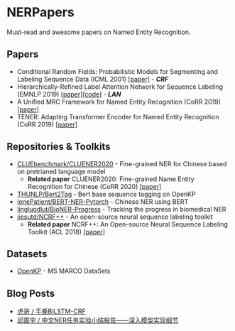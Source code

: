 # NERPapers
Must-read and awesome papers on Named Entity Recognition.

## Papers
- Conditional Random Fields: Probabilistic Models for Segmenting and Labeling Sequence Data (ICML 2001) [[paper]](https://repository.upenn.edu/cgi/viewcontent.cgi?article=1162&context=cis_papers) - ***CRF***
- Hierarchically-Refined Label Attention Network for Sequence Labeling (EMNLP 2019) [[paper]](https://www.aclweb.org/anthology/D19-1422/)[[code]](https://github.com/Nealcly/BiLSTM-LAN) - ***LAN***
- A Unified MRC Framework for Named Entity Recognition (CoRR 2019) [[paper]](https://arxiv.org/abs/1910.11476)
- TENER: Adapting Transformer Encoder for Named Entity Recognition (CoRR 2019) [[paper]](https://arxiv.org/abs/1911.04474)

## Repositories & Toolkits
- [CLUEbenchmark/CLUENER2020](https://github.com/CLUEbenchmark/CLUENER2020) - Fine-grained NER for Chinese based on pretrianed language model
  - **Related paper** CLUENER2020: Fine-grained Name Entity Recognition for Chinese (CoRR 2020) [[paper]](https://arxiv.org/abs/2001.04351)
- [THUNLP/Bert2Tag](https://github.com/thunlp/Bert2Tag) - Bert base sequence tagging on OpenKP
- [lonePatient/BERT-NER-Pytorch](https://github.com/lonePatient/BERT-NER-Pytorch) - Chinese NER using BERT
- [lingluodlut/BioNER-Progress](https://github.com/lingluodlut/BioNER-Progress) - Tracking the progress in biomedical NER
- [jiesutd/NCRF++](https://github.com/jiesutd/NCRFpp) - An open-source neural sequence labeling toolkit
  - **Related paper** NCRF++: An Open-source Neural Sequence Labeling Toolkit (ACL 2018) [[paper]](https://www.aclweb.org/anthology/P18-4013/)

## Datasets
- [OpenKP](http://www.msmarco.org/leaders.aspx) - MS MARCO DataSets

## Blog Posts
- [虎哥 / 手撕BiLSTM-CRF](https://zhuanlan.zhihu.com/p/97676647)
- [邱震宇 / 中文NER任务实验小结报告——深入模型实现细节](https://zhuanlan.zhihu.com/p/103779616)
